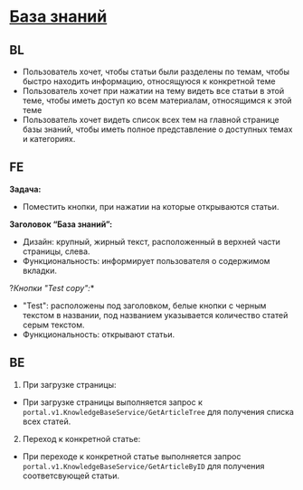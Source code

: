 # [База знаний](https://tages-admin-portal-dev.tages.dev/articles)
## BL
* Пользователь хочет, чтобы статьи были разделены по темам, чтобы быстро находить информацию, относящуюся к конкретной теме
* Пользователь хочет при нажатии на тему видеть все статьи в этой теме, чтобы иметь доступ ко всем материалам, относящимся к этой теме
* Пользователь хочет видеть список всех тем на главной странице базы знаний, чтобы иметь полное представление о доступных темах и категориях.
  
## FE

**Задача:**
* Поместить кнопки, при нажатии на которые открываются статьи.

**Заголовок “База знаний”:**
* Дизайн: крупный, жирный текст, расположенный в верхней части страницы, слева.
* Функциональность: информирует пользователя о содержимом вкладки.

?*Кнопки "Test copy":** 
* "Test": расположены под заголовком, белые кнопки с черным текстом в названии, под названием указывается количество статей серым текстом. 
* Функциональность: открывают статьи.

## BE
1. При загрузке страницы:
* При загрузке страницы выполняется запрос к `portal.v1.KnowledgeBaseService/GetArticleTree` для получения списка всех статей.
2. Переход к конкретной статье:
* При переходе к конкретной статье выполняется запрос `portal.v1.KnowledgeBaseService/GetArticleByID` для получения соответсвующей статьи.
